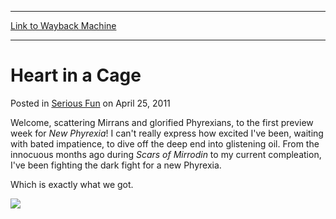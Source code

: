 
---
[Link to Wayback Machine](https://web.archive.org/web/20150901194305/http://magic.wizards.com/en/articles/archive/serious-fun/heart-cage-2011-04-25)

[_metadata_:description]:- "Welcome, scattering Mirrans and glorified Phyrexians, to the first preview week for New Phyrexia! I can't really express how excited I've been, waiting with bated impatience, to dive off the deep end into glistening oil. From the innocuous months ago during Scars of Mirrodin to my current compleation, I've been fighting the dark fight for a new Phyrexia.Which is exactly what we got."
[_metadata_:generator]:- "Drupal 7 (http://drupal.org)"
[_metadata_:node]:- "192111"
[_metadata_:publish_date]:- "2011-04-25"
[_metadata_:source]:- "div-main-content"
[_metadata_:title]:- "Heart in a Cage"
[_metadata_:wayback_capture_timestamp]:- "2015-09-01 19:43:05"
[_metadata_:wayback_raw_url]:- "https://web.archive.org/web/20150901194305id_/http://magic.wizards.com/en/articles/archive/serious-fun/heart-cage-2011-04-25"
[_metadata_:wayback_url]:- "http://magic.wizards.com/en/articles/archive/serious-fun/heart-cage-2011-04-25"
---


Heart in a Cage
===============



 Posted in [Serious Fun](/en/articles/columns/serious-fun-archive)
 on April 25, 2011 









Welcome, scattering Mirrans and glorified Phyrexians, to the first preview week for *New Phyrexia*! I can't really express how excited I've been, waiting with bated impatience, to dive off the deep end into glistening oil. From the innocuous months ago during *Scars of Mirrodin* to my current compleation, I've been fighting the dark fight for a new Phyrexia.

Which is exactly what we got.

![](https://media.wizards.com/images/magic/daily/sf/sf140_phyrexian.jpg)  
 




